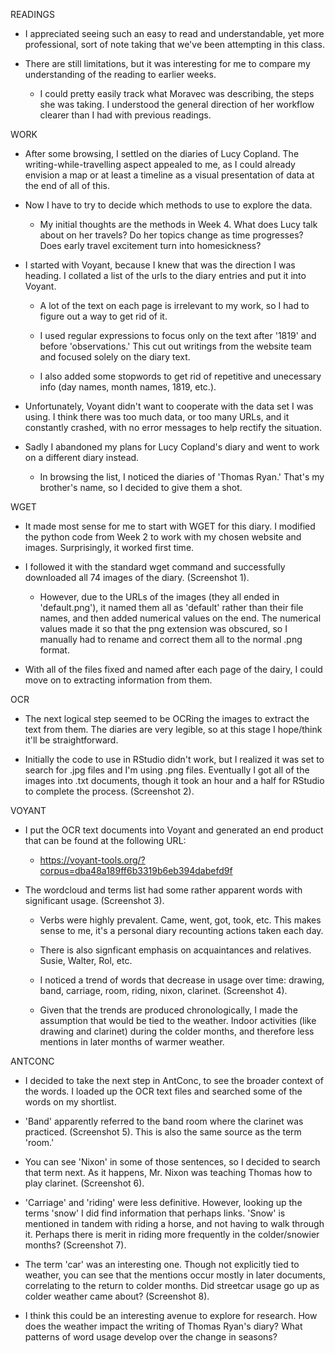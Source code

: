 READINGS

* I appreciated seeing such an easy to read and understandable, yet more professional, sort of note taking that we've been attempting in this class.

* There are still limitations, but it was interesting for me to compare my understanding of the reading to earlier weeks.

  * I could pretty easily track what Moravec was describing, the steps she was taking. I understood the general direction of her workflow clearer than I had with previous readings.
  
WORK

* After some browsing, I settled on the diaries of Lucy Copland. The writing-while-travelling aspect appealed to me, as I could already envision a map or at least a timeline as a visual presentation of data at the end of all of this.

* Now I have to try to decide which methods to use to explore the data.

  * My initial thoughts are the methods in Week 4. What does Lucy talk about on her travels? Do her topics change as time progresses? Does early travel excitement turn into homesickness?
  
* I started with Voyant, because I knew that was the direction I was heading. I collated a list of the urls to the diary entries and put it into Voyant.

  * A lot of the text on each page is irrelevant to my work, so I had to figure out a way to get rid of it.
  
  * I used regular expressions to focus only on the text after '1819' and before 'observations.' This cut out writings from the website team and focused solely on the diary text.
  
  * I also added some stopwords to get rid of repetitive and unecessary info (day names, month names, 1819, etc.).

* Unfortunately, Voyant didn't want to cooperate with the data set I was using. I think there was too much data, or too many URLs, and it constantly crashed, with no error messages to help rectify the situation.

* Sadly I abandoned my plans for Lucy Copland's diary and went to work on a different diary instead.

  * In browsing the list, I noticed the diaries of 'Thomas Ryan.' That's my brother's name, so I decided to give them a shot.

WGET

* It made most sense for me to start with WGET for this diary. I modified the python code from Week 2 to work with my chosen website and images. Surprisingly, it worked first time.

* I followed it with the standard wget command and successfully downloaded all 74 images of the diary. (Screenshot 1).

  * However, due to the URLs of the images (they all ended in 'default.png'), it named them all as 'default' rather than their file names, and then added numerical values on the end. The numerical values made it so that the png extension was obscured, so I manually had to rename and correct them all to the normal .png format.
  
* With all of the files fixed and named after each page of the dairy, I could move on to extracting information from them.

OCR

* The next logical step seemed to be OCRing the images to extract the text from them. The diaries are very legible, so at this stage I hope/think it'll be straightforward.

* Initially the code to use in RStudio didn't work, but I realized it was set to search for .jpg files and I'm using .png files. Eventually I got all of the images into .txt documents, though it took an hour and a half for RStudio to complete the process. (Screenshot 2).

VOYANT

* I put the OCR text documents into Voyant and generated an end product that can be found at the following URL:

  * https://voyant-tools.org/?corpus=dba48a189ff6b3319b6eb394dabefd9f

* The wordcloud and terms list had some rather apparent words with significant usage. (Screenshot 3).

  * Verbs were highly prevalent. Came, went, got, took, etc. This makes sense to me, it's a personal diary recounting actions taken each day.
  
  * There is also signficant emphasis on acquaintances and relatives. Susie, Walter, Rol, etc.
  
  * I noticed a trend of words that decrease in usage over time: drawing, band, carriage, room, riding, nixon, clarinet. (Screenshot 4).
    
  * Given that the trends are produced chronologically, I made the assumption that would be tied to the weather. Indoor activities (like drawing and clarinet) during the colder months, and therefore less mentions in later months of warmer weather.

ANTCONC

* I decided to take the next step in AntConc, to see the broader context of the words. I loaded up the OCR text files and searched some of the words on my shortlist.

* 'Band' apparently referred to the band room where the clarinet was practiced. (Screenshot 5). This is also the same source as the term 'room.'

* You can see 'Nixon' in some of those sentences, so I decided to search that term next. As it happens, Mr. Nixon was teaching Thomas how to play clarinet. (Screenshot 6).

* 'Carriage' and 'riding' were less definitive. However, looking up the terms 'snow' I did find information that perhaps links. 'Snow' is mentioned in tandem with riding a horse, and not having to walk through it. Perhaps there is merit in riding more frequently in the colder/snowier months? (Screenshot 7).

* The term 'car' was an interesting one. Though not explicitly tied to weather, you can see that the mentions occur mostly in later documents, correlating to the return to colder months. Did streetcar usage go up as colder weather came about? (Screenshot 8).

* I think this could be an interesting avenue to explore for research. How does the weather impact the writing of Thomas Ryan's diary? What patterns of word usage develop over the change in seasons?
